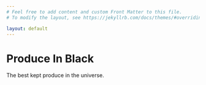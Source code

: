 ```yaml
---
# Feel free to add content and custom Front Matter to this file.
# To modify the layout, see https://jekyllrb.com/docs/themes/#overriding-theme-defaults

layout: default
---
```


<h1 class="hero">Produce In Black</h1>

The best kept produce in the universe.
